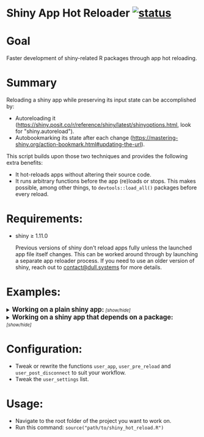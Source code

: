 # Shiny App Hot Reloader [![status](http://assets.dull.systems:8080/status?id=scaling_shiny/00-hot_reload/README.md)](https://www.dull.systems/hot-reloading-shiny-apps "")

# Goal
Faster development of shiny-related R packages through app hot reloading.

# Summary
Reloading a shiny app while preserving its input state can be accomplished by:
- Autoreloading it (https://shiny.posit.co/r/reference/shiny/latest/shinyoptions.html, look for "shiny.autoreload").
- Autobookmarking its state after each change (https://mastering-shiny.org/action-bookmark.html#updating-the-url).

This script builds upon those two techniques and provides the following extra benefits:
- It hot-reloads apps without altering their source code.
- It runs arbitrary functions before the app (re)loads or stops. This makes possible, among other things,
  to `devtools::load_all()` packages before every reload.

# Requirements:
- shiny ≥ 1.11.0

  Previous versions of shiny don't reload apps fully unless the launched app file itself changes.
  This can be worked around through by launching a separate app reloader process. If you need to use an older version
  of shiny, reach out to contact@dull.systems for more details.

# Examples:
<details><summary><big><b>Working on a plain shiny app:</b></big> <i><small>[show/hide]</small></i></summary>

- Download this repository.
- Load the `dummy_sample_projects/non_package/non_package.Rproj` project.
- Run `source("../../shiny_hot_reload.R")`.
- Move the slider to 50.
- Change the sliderInput `max` value to 100 in `dummy_sample_projects/non_package/app.R`.
- Notice how the running app incorporates the changes while maintaining its state. Stop the app.
</details>

<details><summary><big><b>Working on a shiny app that depends on a package:</b></big> <i><small>[show/hide]</small></i></summary>

- Load the `dummy_sample_projects/package/package.Rproj`
- Make sure you the `devtools` package is installed.
- Run `source("../../shiny_hot_reload.R")`.
- Move the slider to 50.
- Change the sliderInput `max` value to 100 in `dummy_sample_projects/package/R/stuff.R`.
- Notice how the running app has loaded the changes while maintaining its state.
- Notice how the console output prints a "i Loading example_package" message every time the app reloads. Stop the app.
</details>

# Configuration:
- Tweak or rewrite the functions `user_app`, `user_pre_reload` and `user_post_disconnect` to suit your workflow.
- Tweak the `user_settings` list.

# Usage:
- Navigate to the root folder of the project you want to work on.
- Run this command: `source("path/to/shiny_hot_reload.R")`
